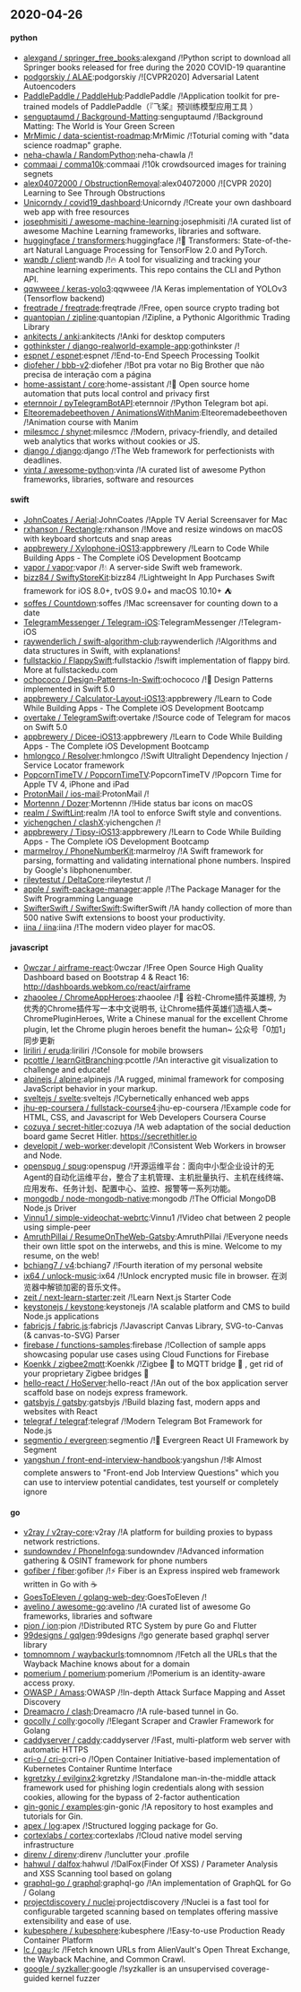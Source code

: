 ## 2020-04-26

#### python
* [alexgand / springer_free_books](https://github.com/alexgand/springer_free_books):alexgand /!Python script to download all Springer books released for free during the 2020 COVID-19 quarantine
* [podgorskiy / ALAE](https://github.com/podgorskiy/ALAE):podgorskiy /![CVPR2020] Adversarial Latent Autoencoders
* [PaddlePaddle / PaddleHub](https://github.com/PaddlePaddle/PaddleHub):PaddlePaddle /!Application toolkit for pre-trained models of PaddlePaddle（『飞桨』预训练模型应用工具 ）
* [senguptaumd / Background-Matting](https://github.com/senguptaumd/Background-Matting):senguptaumd /!Background Matting: The World is Your Green Screen
* [MrMimic / data-scientist-roadmap](https://github.com/MrMimic/data-scientist-roadmap):MrMimic /!Toturial coming with "data science roadmap" graphe.
* [neha-chawla / RandomPython](https://github.com/neha-chawla/RandomPython):neha-chawla /!
* [commaai / comma10k](https://github.com/commaai/comma10k):commaai /!10k crowdsourced images for training segnets
* [alex04072000 / ObstructionRemoval](https://github.com/alex04072000/ObstructionRemoval):alex04072000 /![CVPR 2020] Learning to See Through Obstructions
* [Unicorndy / covid19_dashboard](https://github.com/Unicorndy/covid19_dashboard):Unicorndy /!Create your own dashboard web app with free resources
* [josephmisiti / awesome-machine-learning](https://github.com/josephmisiti/awesome-machine-learning):josephmisiti /!A curated list of awesome Machine Learning frameworks, libraries and software.
* [huggingface / transformers](https://github.com/huggingface/transformers):huggingface /!🤗
Transformers: State-of-the-art Natural Language Processing for TensorFlow 2.0 and PyTorch.
* [wandb / client](https://github.com/wandb/client):wandb /!🔥
A tool for visualizing and tracking your machine learning experiments. This repo contains the CLI and Python API.
* [qqwweee / keras-yolo3](https://github.com/qqwweee/keras-yolo3):qqwweee /!A Keras implementation of YOLOv3 (Tensorflow backend)
* [freqtrade / freqtrade](https://github.com/freqtrade/freqtrade):freqtrade /!Free, open source crypto trading bot
* [quantopian / zipline](https://github.com/quantopian/zipline):quantopian /!Zipline, a Pythonic Algorithmic Trading Library
* [ankitects / anki](https://github.com/ankitects/anki):ankitects /!Anki for desktop computers
* [gothinkster / django-realworld-example-app](https://github.com/gothinkster/django-realworld-example-app):gothinkster /!
* [espnet / espnet](https://github.com/espnet/espnet):espnet /!End-to-End Speech Processing Toolkit
* [diofeher / bbb-v2](https://github.com/diofeher/bbb-v2):diofeher /!Bot pra votar no Big Brother que não precisa de interação com a página
* [home-assistant / core](https://github.com/home-assistant/core):home-assistant /!🏡
Open source home automation that puts local control and privacy first
* [eternnoir / pyTelegramBotAPI](https://github.com/eternnoir/pyTelegramBotAPI):eternnoir /!Python Telegram bot api.
* [Elteoremadebeethoven / AnimationsWithManim](https://github.com/Elteoremadebeethoven/AnimationsWithManim):Elteoremadebeethoven /!Animation course with Manim
* [milesmcc / shynet](https://github.com/milesmcc/shynet):milesmcc /!Modern, privacy-friendly, and detailed web analytics that works without cookies or JS.
* [django / django](https://github.com/django/django):django /!The Web framework for perfectionists with deadlines.
* [vinta / awesome-python](https://github.com/vinta/awesome-python):vinta /!A curated list of awesome Python frameworks, libraries, software and resources

#### swift
* [JohnCoates / Aerial](https://github.com/JohnCoates/Aerial):JohnCoates /!Apple TV Aerial Screensaver for Mac
* [rxhanson / Rectangle](https://github.com/rxhanson/Rectangle):rxhanson /!Move and resize windows on macOS with keyboard shortcuts and snap areas
* [appbrewery / Xylophone-iOS13](https://github.com/appbrewery/Xylophone-iOS13):appbrewery /!Learn to Code While Building Apps - The Complete iOS Development Bootcamp
* [vapor / vapor](https://github.com/vapor/vapor):vapor /!💧
A server-side Swift web framework.
* [bizz84 / SwiftyStoreKit](https://github.com/bizz84/SwiftyStoreKit):bizz84 /!Lightweight In App Purchases Swift framework for iOS 8.0+, tvOS 9.0+ and macOS 10.10+
⛺
* [soffes / Countdown](https://github.com/soffes/Countdown):soffes /!Mac screensaver for counting down to a date
* [TelegramMessenger / Telegram-iOS](https://github.com/TelegramMessenger/Telegram-iOS):TelegramMessenger /!Telegram-iOS
* [raywenderlich / swift-algorithm-club](https://github.com/raywenderlich/swift-algorithm-club):raywenderlich /!Algorithms and data structures in Swift, with explanations!
* [fullstackio / FlappySwift](https://github.com/fullstackio/FlappySwift):fullstackio /!swift implementation of flappy bird. More at fullstackedu.com
* [ochococo / Design-Patterns-In-Swift](https://github.com/ochococo/Design-Patterns-In-Swift):ochococo /!📖
Design Patterns implemented in Swift 5.0
* [appbrewery / Calculator-Layout-iOS13](https://github.com/appbrewery/Calculator-Layout-iOS13):appbrewery /!Learn to Code While Building Apps - The Complete iOS Development Bootcamp
* [overtake / TelegramSwift](https://github.com/overtake/TelegramSwift):overtake /!Source code of Telegram for macos on Swift 5.0
* [appbrewery / Dicee-iOS13](https://github.com/appbrewery/Dicee-iOS13):appbrewery /!Learn to Code While Building Apps - The Complete iOS Development Bootcamp
* [hmlongco / Resolver](https://github.com/hmlongco/Resolver):hmlongco /!Swift Ultralight Dependency Injection / Service Locator framework
* [PopcornTimeTV / PopcornTimeTV](https://github.com/PopcornTimeTV/PopcornTimeTV):PopcornTimeTV /!Popcorn Time for Apple TV 4, iPhone and iPad
* [ProtonMail / ios-mail](https://github.com/ProtonMail/ios-mail):ProtonMail /!
* [Mortennn / Dozer](https://github.com/Mortennn/Dozer):Mortennn /!Hide status bar icons on macOS
* [realm / SwiftLint](https://github.com/realm/SwiftLint):realm /!A tool to enforce Swift style and conventions.
* [yichengchen / clashX](https://github.com/yichengchen/clashX):yichengchen /!
* [appbrewery / Tipsy-iOS13](https://github.com/appbrewery/Tipsy-iOS13):appbrewery /!Learn to Code While Building Apps - The Complete iOS Development Bootcamp
* [marmelroy / PhoneNumberKit](https://github.com/marmelroy/PhoneNumberKit):marmelroy /!A Swift framework for parsing, formatting and validating international phone numbers. Inspired by Google's libphonenumber.
* [rileytestut / DeltaCore](https://github.com/rileytestut/DeltaCore):rileytestut /!
* [apple / swift-package-manager](https://github.com/apple/swift-package-manager):apple /!The Package Manager for the Swift Programming Language
* [SwifterSwift / SwifterSwift](https://github.com/SwifterSwift/SwifterSwift):SwifterSwift /!A handy collection of more than 500 native Swift extensions to boost your productivity.
* [iina / iina](https://github.com/iina/iina):iina /!The modern video player for macOS.

#### javascript
* [0wczar / airframe-react](https://github.com/0wczar/airframe-react):0wczar /!Free Open Source High Quality Dashboard based on Bootstrap 4 & React 16: http://dashboards.webkom.co/react/airframe
* [zhaoolee / ChromeAppHeroes](https://github.com/zhaoolee/ChromeAppHeroes):zhaoolee /!🌈
谷粒-Chrome插件英雄榜, 为优秀的Chrome插件写一本中文说明书, 让Chrome插件英雄们造福人类~ ChromePluginHeroes, Write a Chinese manual for the excellent Chrome plugin, let the Chrome plugin heroes benefit the human~ 公众号「0加1」同步更新
* [liriliri / eruda](https://github.com/liriliri/eruda):liriliri /!Console for mobile browsers
* [pcottle / learnGitBranching](https://github.com/pcottle/learnGitBranching):pcottle /!An interactive git visualization to challenge and educate!
* [alpinejs / alpine](https://github.com/alpinejs/alpine):alpinejs /!A rugged, minimal framework for composing JavaScript behavior in your markup.
* [sveltejs / svelte](https://github.com/sveltejs/svelte):sveltejs /!Cybernetically enhanced web apps
* [jhu-ep-coursera / fullstack-course4](https://github.com/jhu-ep-coursera/fullstack-course4):jhu-ep-coursera /!Example code for HTML, CSS, and Javascript for Web Developers Coursera Course
* [cozuya / secret-hitler](https://github.com/cozuya/secret-hitler):cozuya /!A web adaptation of the social deduction board game Secret Hitler. https://secrethitler.io
* [developit / web-worker](https://github.com/developit/web-worker):developit /!Consistent Web Workers in browser and Node.
* [openspug / spug](https://github.com/openspug/spug):openspug /!开源运维平台：面向中小型企业设计的无 Agent的自动化运维平台，整合了主机管理、主机批量执行、主机在线终端、应用发布、任务计划、配置中心、监控、报警等一系列功能。
* [mongodb / node-mongodb-native](https://github.com/mongodb/node-mongodb-native):mongodb /!The Official MongoDB Node.js Driver
* [Vinnu1 / simple-videochat-webrtc](https://github.com/Vinnu1/simple-videochat-webrtc):Vinnu1 /!Video chat between 2 people using simple-peer
* [AmruthPillai / ResumeOnTheWeb-Gatsby](https://github.com/AmruthPillai/ResumeOnTheWeb-Gatsby):AmruthPillai /!Everyone needs their own little spot on the interwebs, and this is mine. Welcome to my resume, on the web!
* [bchiang7 / v4](https://github.com/bchiang7/v4):bchiang7 /!Fourth iteration of my personal website
* [ix64 / unlock-music](https://github.com/ix64/unlock-music):ix64 /!Unlock encrypted music file in browser. 在浏览器中解锁加密的音乐文件。
* [zeit / next-learn-starter](https://github.com/zeit/next-learn-starter):zeit /!Learn Next.js Starter Code
* [keystonejs / keystone](https://github.com/keystonejs/keystone):keystonejs /!A scalable platform and CMS to build Node.js applications
* [fabricjs / fabric.js](https://github.com/fabricjs/fabric.js):fabricjs /!Javascript Canvas Library, SVG-to-Canvas (& canvas-to-SVG) Parser
* [firebase / functions-samples](https://github.com/firebase/functions-samples):firebase /!Collection of sample apps showcasing popular use cases using Cloud Functions for Firebase
* [Koenkk / zigbee2mqtt](https://github.com/Koenkk/zigbee2mqtt):Koenkk /!Zigbee
🐝
to MQTT bridge
🌉
, get rid of your proprietary Zigbee bridges
🔨
* [hello-react / HoServer](https://github.com/hello-react/HoServer):hello-react /!An out of the box application server scaffold base on nodejs express framework.
* [gatsbyjs / gatsby](https://github.com/gatsbyjs/gatsby):gatsbyjs /!Build blazing fast, modern apps and websites with React
* [telegraf / telegraf](https://github.com/telegraf/telegraf):telegraf /!Modern Telegram Bot Framework for Node.js
* [segmentio / evergreen](https://github.com/segmentio/evergreen):segmentio /!🌲
Evergreen React UI Framework by Segment
* [yangshun / front-end-interview-handbook](https://github.com/yangshun/front-end-interview-handbook):yangshun /!🕸
Almost complete answers to "Front-end Job Interview Questions" which you can use to interview potential candidates, test yourself or completely ignore

#### go
* [v2ray / v2ray-core](https://github.com/v2ray/v2ray-core):v2ray /!A platform for building proxies to bypass network restrictions.
* [sundowndev / PhoneInfoga](https://github.com/sundowndev/PhoneInfoga):sundowndev /!Advanced information gathering & OSINT framework for phone numbers
* [gofiber / fiber](https://github.com/gofiber/fiber):gofiber /!⚡️
Fiber is an Express inspired web framework written in Go with
☕️
* [GoesToEleven / golang-web-dev](https://github.com/GoesToEleven/golang-web-dev):GoesToEleven /!
* [avelino / awesome-go](https://github.com/avelino/awesome-go):avelino /!A curated list of awesome Go frameworks, libraries and software
* [pion / ion](https://github.com/pion/ion):pion /!Distributed RTC System by pure Go and Flutter
* [99designs / gqlgen](https://github.com/99designs/gqlgen):99designs /!go generate based graphql server library
* [tomnomnom / waybackurls](https://github.com/tomnomnom/waybackurls):tomnomnom /!Fetch all the URLs that the Wayback Machine knows about for a domain
* [pomerium / pomerium](https://github.com/pomerium/pomerium):pomerium /!Pomerium is an identity-aware access proxy.
* [OWASP / Amass](https://github.com/OWASP/Amass):OWASP /!In-depth Attack Surface Mapping and Asset Discovery
* [Dreamacro / clash](https://github.com/Dreamacro/clash):Dreamacro /!A rule-based tunnel in Go.
* [gocolly / colly](https://github.com/gocolly/colly):gocolly /!Elegant Scraper and Crawler Framework for Golang
* [caddyserver / caddy](https://github.com/caddyserver/caddy):caddyserver /!Fast, multi-platform web server with automatic HTTPS
* [cri-o / cri-o](https://github.com/cri-o/cri-o):cri-o /!Open Container Initiative-based implementation of Kubernetes Container Runtime Interface
* [kgretzky / evilginx2](https://github.com/kgretzky/evilginx2):kgretzky /!Standalone man-in-the-middle attack framework used for phishing login credentials along with session cookies, allowing for the bypass of 2-factor authentication
* [gin-gonic / examples](https://github.com/gin-gonic/examples):gin-gonic /!A repository to host examples and tutorials for Gin.
* [apex / log](https://github.com/apex/log):apex /!Structured logging package for Go.
* [cortexlabs / cortex](https://github.com/cortexlabs/cortex):cortexlabs /!Cloud native model serving infrastructure
* [direnv / direnv](https://github.com/direnv/direnv):direnv /!unclutter your .profile
* [hahwul / dalfox](https://github.com/hahwul/dalfox):hahwul /!DalFox(Finder Of XSS) / Parameter Analysis and XSS Scanning tool based on golang
* [graphql-go / graphql](https://github.com/graphql-go/graphql):graphql-go /!An implementation of GraphQL for Go / Golang
* [projectdiscovery / nuclei](https://github.com/projectdiscovery/nuclei):projectdiscovery /!Nuclei is a fast tool for configurable targeted scanning based on templates offering massive extensibility and ease of use.
* [kubesphere / kubesphere](https://github.com/kubesphere/kubesphere):kubesphere /!Easy-to-use Production Ready Container Platform
* [lc / gau](https://github.com/lc/gau):lc /!Fetch known URLs from AlienVault's Open Threat Exchange, the Wayback Machine, and Common Crawl.
* [google / syzkaller](https://github.com/google/syzkaller):google /!syzkaller is an unsupervised coverage-guided kernel fuzzer
